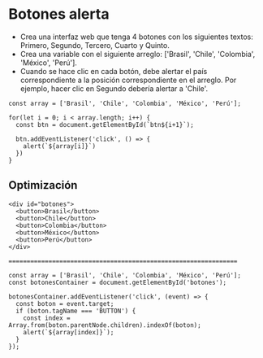 # Botones alerta

- Crea una interfaz web que tenga 4 botones con los siguientes textos: Primero, Segundo, Tercero, Cuarto y Quinto.
- Crea una variable con el siguiente arreglo: ['Brasil', 'Chile', 'Colombia', 'México', 'Perú'].
- Cuando se hace clic en cada botón, debe alertar el país correspondiente a la posición correspondiente en el arreglo. Por ejemplo, hacer clic en Segundo debería alertar a 'Chile'.

```
const array = ['Brasil', 'Chile', 'Colombia', 'México', 'Perú'];

for(let i = 0; i < array.length; i++) {
  const btn = document.getElementById(`btn${i+1}`);
  
  btn.addEventListener('click', () => {
    alert(`${array[i]}`)
  })
}
```

## Optimización

```
<div id="botones">
  <button>Brasil</button>
  <button>Chile</button>
  <button>Colombia</button>
  <button>México</button>
  <button>Perú</button>
</div>

===============================================================

const array = ['Brasil', 'Chile', 'Colombia', 'México', 'Perú'];
const botonesContainer = document.getElementById('botones');

botonesContainer.addEventListener('click', (event) => {
  const boton = event.target;
  if (boton.tagName === 'BUTTON') {
    const index = Array.from(boton.parentNode.children).indexOf(boton);
    alert(`${array[index]}`);
  }
});
```
